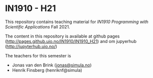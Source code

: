 # IN1910 - H21
This repository contains teaching material for *IN1910 Programming with Scientific Applications* Fall 2021.

The content in this repository is available at github pages (<http://pages.github.uio.no/IN1910/IN1910_H21>) and om jupyerhub (<http://jupyterhub.uio.no/>)

The teachers for this semester is 
- Jonas van den Brink (jonas@simula.no)
- Henrik Finsberg (henriknf@simula)
